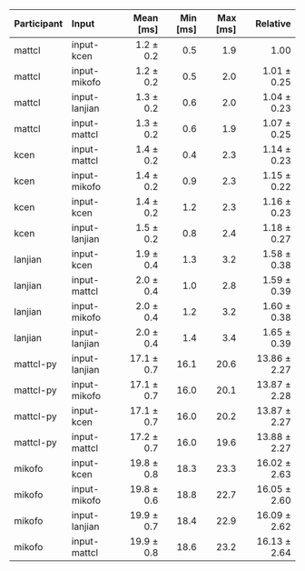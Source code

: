 | Participant | Input | Mean [ms] | Min [ms] | Max [ms] | Relative |
|:---|:---|---:|---:|---:|---:|
| mattcl | input-kcen | 1.2 ± 0.2 | 0.5 | 1.9 | 1.00 |
| mattcl | input-mikofo | 1.2 ± 0.2 | 0.5 | 2.0 | 1.01 ± 0.25 |
| mattcl | input-lanjian | 1.3 ± 0.2 | 0.6 | 2.0 | 1.04 ± 0.23 |
| mattcl | input-mattcl | 1.3 ± 0.2 | 0.6 | 1.9 | 1.07 ± 0.25 |
| kcen | input-mattcl | 1.4 ± 0.2 | 0.4 | 2.3 | 1.14 ± 0.23 |
| kcen | input-mikofo | 1.4 ± 0.2 | 0.9 | 2.3 | 1.15 ± 0.22 |
| kcen | input-kcen | 1.4 ± 0.2 | 1.2 | 2.3 | 1.16 ± 0.23 |
| kcen | input-lanjian | 1.5 ± 0.2 | 0.8 | 2.4 | 1.18 ± 0.27 |
| lanjian | input-kcen | 1.9 ± 0.4 | 1.3 | 3.2 | 1.58 ± 0.38 |
| lanjian | input-mattcl | 2.0 ± 0.4 | 1.0 | 2.8 | 1.59 ± 0.39 |
| lanjian | input-mikofo | 2.0 ± 0.4 | 1.2 | 3.2 | 1.60 ± 0.38 |
| lanjian | input-lanjian | 2.0 ± 0.4 | 1.4 | 3.4 | 1.65 ± 0.39 |
| mattcl-py | input-lanjian | 17.1 ± 0.7 | 16.1 | 20.6 | 13.86 ± 2.27 |
| mattcl-py | input-mikofo | 17.1 ± 0.7 | 16.0 | 20.1 | 13.87 ± 2.28 |
| mattcl-py | input-kcen | 17.1 ± 0.7 | 16.0 | 20.2 | 13.87 ± 2.27 |
| mattcl-py | input-mattcl | 17.2 ± 0.7 | 16.0 | 19.6 | 13.88 ± 2.27 |
| mikofo | input-kcen | 19.8 ± 0.8 | 18.3 | 23.3 | 16.02 ± 2.63 |
| mikofo | input-mikofo | 19.8 ± 0.6 | 18.8 | 22.7 | 16.05 ± 2.60 |
| mikofo | input-lanjian | 19.9 ± 0.7 | 18.4 | 22.9 | 16.09 ± 2.62 |
| mikofo | input-mattcl | 19.9 ± 0.8 | 18.6 | 23.2 | 16.13 ± 2.64 |
